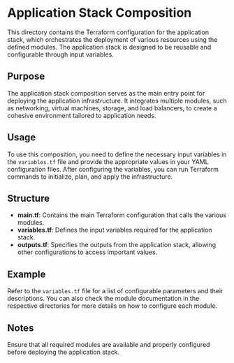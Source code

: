 # Application Stack Composition

This directory contains the Terraform configuration for the application stack, which orchestrates the deployment of various resources using the defined modules. The application stack is designed to be reusable and configurable through input variables.

## Purpose

The application stack composition serves as the main entry point for deploying the application infrastructure. It integrates multiple modules, such as networking, virtual machines, storage, and load balancers, to create a cohesive environment tailored to application needs.

## Usage

To use this composition, you need to define the necessary input variables in the `variables.tf` file and provide the appropriate values in your YAML configuration files. After configuring the variables, you can run Terraform commands to initialize, plan, and apply the infrastructure.

## Structure

- **main.tf**: Contains the main Terraform configuration that calls the various modules.
- **variables.tf**: Defines the input variables required for the application stack.
- **outputs.tf**: Specifies the outputs from the application stack, allowing other configurations to access important values.

## Example

Refer to the `variables.tf` file for a list of configurable parameters and their descriptions. You can also check the module documentation in the respective directories for more details on how to configure each module.

## Notes

Ensure that all required modules are available and properly configured before deploying the application stack.